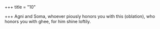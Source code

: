 +++
title = "10"

+++
Agni and Soma, whoever piously honors you with this (oblation), who  honors you with ghee,
for him shine loftily.